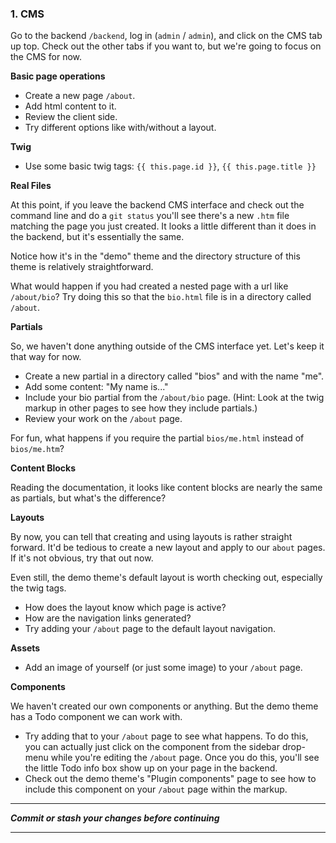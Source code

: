 ### 1. CMS

Go to the backend `/backend`, log in (`admin` / `admin`), and click on the CMS tab up top. Check out the other tabs if you want to, but we're going to focus on the CMS for now.

**Basic page operations**

* Create a new page `/about`.
* Add html content to it.
* Review the client side.
* Try different options like with/without a layout.

**Twig**

* Use some basic twig tags: `{{ this.page.id }}`, `{{ this.page.title }}`

**Real Files**

At this point, if you leave the backend CMS interface and check out the command line and do a `git status` you'll see there's a new `.htm` file matching the page you just created. It looks a little different than it does in the backend, but it's essentially the same.

Notice how it's in the "demo" theme and the directory structure of this theme is relatively straightforward.

What would happen if you had created a nested page with a url like `/about/bio`? Try doing this so that the `bio.html` file is in a directory called `/about`.

**Partials**

So, we haven't done anything outside of the CMS interface yet. Let's keep it that way for now.

* Create a new partial in a directory called "bios" and with the name "me".
* Add some content: "My name is..."
* Include your bio partial from the `/about/bio` page. (Hint: Look at the twig markup in other pages to see how they include partials.)
* Review your work on the `/about` page.

For fun, what happens if you require the partial `bios/me.html` instead of `bios/me.htm`?

**Content Blocks**

Reading the documentation, it looks like content blocks are nearly the same as partials, but what's the difference?

**Layouts**

By now, you can tell that creating and using layouts is rather straight forward. It'd be tedious to create a new layout and apply to our `about` pages. If it's not obvious, try that out now.

Even still, the demo theme's default layout is worth checking out, especially the twig tags.

* How does the layout know which page is active?
* How are the navigation links generated?
* Try adding your `/about` page to the default layout navigation.

**Assets**

* Add an image of yourself (or just some image) to your `/about` page.

**Components**

We haven't created our own components or anything. But the demo theme has a Todo component we can work with.

* Try adding that to your `/about` page to see what happens. To do this, you can actually just click on the component from the sidebar drop-menu while you're editing the `/about` page. Once you do this, you'll see the little Todo info box show up on your page in the backend.
* Check out the demo theme's "Plugin components" page to see how to include this component on your `/about` page within the markup.

---

**_Commit or stash your changes before continuing_**

---

